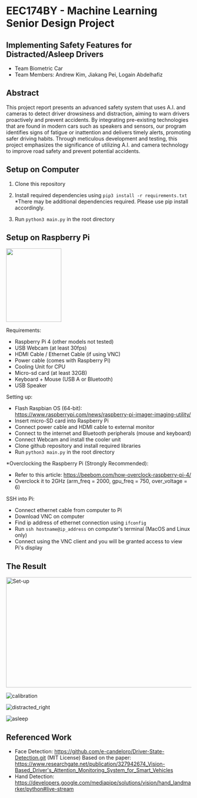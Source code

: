 # EEC174BY - Machine Learning Senior Design Project
## Implementing Safety Features for Distracted/Asleep Drivers
- Team Biometric Car
- Team Members: Andrew Kim, Jiakang Pei, Logain Abdelhafiz

## Abstract
This project report presents an advanced safety system that uses A.I. and cameras to detect driver drowsiness and distraction, aiming to warn drivers proactively and prevent accidents. By integrating pre-existing technologies that are found in modern cars such as speakers and sensors, our program identifies signs of fatigue or inattention and delivers timely alerts, promoting safer driving habits. Through meticulous development and testing, this project emphasizes the significance of utilizing A.I. and camera technology to improve road safety and prevent potential accidents.

## Setup on Computer
1. Clone this repository
2. Install required dependencies using ```pip3 install -r requirements.txt``` *There may be additional dependencies required. Please use pip install accordingly.

3. Run ```python3 main.py``` in the root directory

## Setup on Raspberry Pi

<img src="https://github.com/kim15096/eec174-biometric-car/assets/14260072/83e1c624-2833-45c5-a15c-a402322c5977" width="150" height="200">

Requirements:
- Raspberry Pi 4 (other models not tested)
- USB Webcam (at least 30fps)
- HDMI Cable / Ethernet Cable (if using VNC)
- Power cable (comes with Raspberry Pi)
- Cooling Unit for CPU
- Micro-sd card (at least 32GB)
- Keyboard + Mouse (USB A or Bluetooth)
- USB Speaker

Setting up:
- Flash Raspbian OS (64-bit): https://www.raspberrypi.com/news/raspberry-pi-imager-imaging-utility/
- Insert micro-SD card into Raspberry Pi
- Connect power cable and HDMI cable to external monitor
- Connect to the internet and Bluetooth peripherals (mouse and keyboard)
- Connect Webcam and install the cooler unit
- Clone github repository and install required libraries
- Run ```python3 main.py``` in the root directory

*Overclocking the Raspberry Pi (Strongly Recommended):
- Refer to this article: https://beebom.com/how-overclock-raspberry-pi-4/
- Overclock it to 2GHz (arm_freq = 2000, gpu_freq = 750, over_voltage = 6)

SSH into Pi:
- Connect ethernet cable from computer to Pi
- Download VNC on computer
- Find ip address of ethernet connection using ```ifconfig```
- Run ```ssh hostname@ip_address``` on computer's terminal (MacOS and Linux only)
- Connect using the VNC client and you will be granted access to view Pi's display

## The Result
<img width="1068" alt="Set-up" src="https://github.com/kim15096/eec174-biometric-car/assets/114887225/44078958-062b-4f89-8e97-bafe61bc2e7c" width="300" height="300">

![calibration](https://github.com/kim15096/eec174-biometric-car/assets/114887225/25434dee-f58b-400f-891d-99a685819d8b)

![distracted_right](https://github.com/kim15096/eec174-biometric-car/assets/114887225/271a9c34-3316-4822-a33c-5d61b1750707)

![asleep](https://github.com/kim15096/eec174-biometric-car/assets/114887225/83c220b4-a076-466b-ad02-3d1440f77211)

  
## Referenced Work
- Face Detection: https://github.com/e-candeloro/Driver-State-Detection.git (MIT License) Based on the paper: https://www.researchgate.net/publication/327942674_Vision-Based_Driver's_Attention_Monitoring_System_for_Smart_Vehicles
- Hand Detection: https://developers.google.com/mediapipe/solutions/vision/hand_landmarker/python#live-stream
